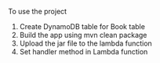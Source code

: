 To use the project
1. Create DynamoDB table for Book table
2. Build the app using mvn clean package
3. Upload the jar file to the lambda function
4. Set handler method in Lambda function